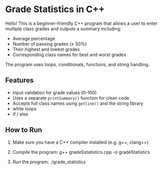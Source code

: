 # Grade Statistics in C++

Hello! This is a beginner-friendly C++ program that allows a user to enter multiple class grades and outputs a summary including:

- Average percentage  
- Number of passing grades (≥ 50%)  
- Their highest and lowest grades  
- Corresponding class names for best and worst grades  

The program uses loops, conditionals, functions, and string handling.

## Features

- Input validation for grade values (0–100)
- Uses a separate `printSummary()` function for clean code
- Accepts full class names using `getline()` and the string library
- while loops
- if / else

## How to Run

1. Make sure you have a C++ compiler installed (e.g. g++, clang++)
2. Compile the program:
g++ gradeSstatistics.cpp -o gradeStatistics

3. Run the program:
./grade_statistics
